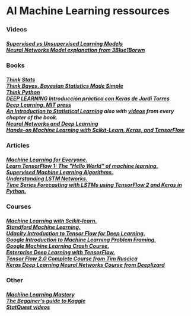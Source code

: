 <h1>AI Machine Learning ressources</h1>


<h3>Videos</h3>

<h5>
  <a href="https://d3c33hcgiwev3.cloudfront.net/b-HZAmpQEeiEwg4WmF3VaA.processed/full/360p/index.webm?Expires=1582675200&Signature=Ou5tlzDhd5BvaafryDn7MFOz2RUlHqAKl1X8n3VCkgFhCMKM6bYSxOjHqwDP5pXTHr0MmBbweepv0287uhh3uUItKSZdXHMtwpVFDYOjg--qQ27aRyEZd4Dg~CenW3s3PK5MpYX9zOp8E1GeMFoJTSSE0kCt6UV8d2f8fUN5FLo_&Key-Pair-Id=APKAJLTNE6QMUY6HBC5A">Supervised vs Unsupervised Learning Models</a><br>
  <a href="https://www.youtube.com/watch?v=aircAruvnKk&list=PLZHQObOWTQDNU6R1_67000Dx_ZCJB-3pi">Neural Networks Model explanation from 3Blue1Borwn</a>
  
</h5>




<h3>Books</h3>

<h5>
  <a href="https://greenteapress.com/wp/think-stats-2e/">Think Stats</a><br>
  <a href="https://greenteapress.com/wp/think-bayes/">Think Bayes. Bayesian Statistics Made Simple</a><br>
  <a href="https://greenteapress.com/wp/think-python-2e/">Think Python</a><br>         
  <a href="https://torres.ai/deep-learning-inteligencia-artificial-keras#Indice_de_contenidos_pdf">DEEP LEARNING Introducción práctica con Keras de Jordi Torres</a><br>
  <a href="https://github.com/zsdonghao/deep-learning-book">Deep Learning. MIT press</a><br>
  <a href="http://faculty.marshall.usc.edu/gareth-james/ISL/index.html">An Introduction to Statistical Learning</a> also with <a href="https://www.dataschool.io/15-hours-of-expert-machine-learning-videos/"> videos</a> from every chapter of the book. <br>
  <a href="http://neuralnetworksanddeeplearning.com/">Neural Networks and Deep Learning</a><br>
  <a href="https://www.amazon.es/Hands-Machine-Learning-Scikit-Learn-TensorFlow/dp/1492032646/">Hands-on Machine Learning with Scikit-Learn, Keras, and TensorFlow</a><br>
 </h5>


<h3>Articles</h3>
<h5>
  <a href="https://vas3k.com/blog/machine_learning/?utm_source=Iterable&utm_medium=email&utm_campaign=newsletter_73">
Machine Learning for Everyone.</a><br>
  <a href="https://codelabs.developers.google.com/codelabs/tensorflow-lab1-helloworld/#0">
Learn TensorFlow 1: The "Hello World" of machine learning.</a><br>
  <a href="https://www.toptal.com/machine-learning/supervised-machine-learning-algorithms">Supervised Machine Learning Algorithms.</a><br>
  <a href="https://colah.github.io/posts/2015-08-Understanding-LSTMs/">Understanding LSTM Networks.</a><br>
  <a href="https://towardsdatascience.com/time-series-forecasting-with-lstms-using-tensorflow-2-and-keras-in-python-6ceee9c6c651">Time Series Forecasting with LSTMs using TensorFlow 2 and Keras in Python.</a><br>
</h5>

<h3>Courses</h3>
<h5>
  <a href="https://www.youtube.com/playlist?list=PL5-da3qGB5ICeMbQuqbbCOQWcS6OYBr5A">Machine Learning with Scikit-learn.</a><br>
  <a href="https://www.coursera.org/learn/machine-learning">Standford Machine Learning.</a><br>
  <a href="https://www.udacity.com/course/intro-to-tensorflow-for-deep-learning--ud187">Udacity Introduction to Tensor Flow for Deep Learning.</a><br>
  <a href="https://developers.google.com/machine-learning/problem-framing/">Google Introduction to Machine Learning Problem Framing.</a><br>
  <a href="https://developers.google.com/machine-learning/crash-course">Google Machine Learning Crash Course.</a><br>
  <a href="https://open.sap.com/courses/ml2">Enterprise Deep Learning with TensorFlow.</a><br>
  <a href="https://www.youtube.com/watch?v=tPYj3fFJGjk">Tensor Flow 2.0 Complete Course from Tim Ruscica</a><br>
  <a href="https://www.youtube.com/playlist?list=PLZbbT5o_s2xrwRnXk_yCPtnqqo4_u2YGL">Keras Deep Learning Neural Networks Course from Deeplizard</a>
</h5>

<h3>Other</h3>
<h5>
  <a href="https://machinelearningmastery.com/">Machine Learning Mastery</a><br>
  <a href="https://elitedatascience.com/beginner-kaggle">The Begginer's guide to Kaggle</a><br>
  <a href="https://www.youtube.com/user/joshstarmer/playlists">StatQuest videos</a><br>
 
 
</h5>

  
  
